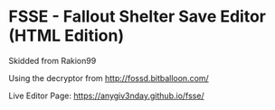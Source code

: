 # FSSE - Fallout Shelter Save Editor (HTML Edition)
Skidded from Rakion99

Using the decryptor from http://fossd.bitballoon.com/

Live Editor Page: https://anygiv3nday.github.io/fsse/
